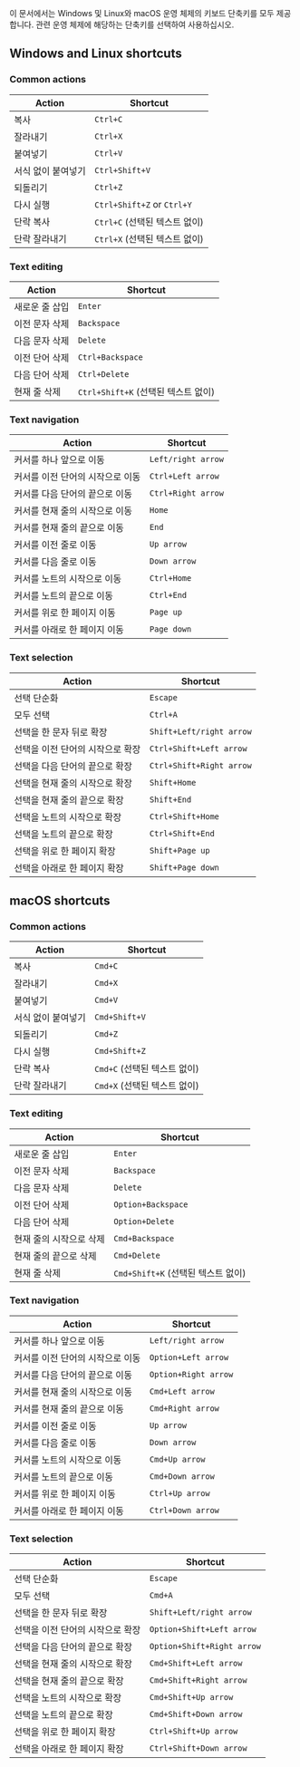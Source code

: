 이 문서에서는 Windows 및 Linux와 macOS 운영 체제의 키보드 단축키를 모두 제공합니다. 관련 운영 체제에 해당하는 단축키를 선택하여 사용하십시오.

## Windows and Linux shortcuts

### Common actions

| Action | Shortcut |
|-|-|
| 복사 | `Ctrl+C` |
| 잘라내기 | `Ctrl+X` |
| 붙여넣기 | `Ctrl+V` |
| 서식 없이 붙여넣기 | `Ctrl+Shift+V` |
| 되돌리기 | `Ctrl+Z` |
| 다시 실행 | `Ctrl+Shift+Z` or `Ctrl+Y` |
| 단락 복사 | `Ctrl+C` (선택된 텍스트 없이) |
| 단락 잘라내기 | `Ctrl+X` (선택된 텍스트 없이) |

### Text editing

| Action | Shortcut |
|-|-|
| 새로운 줄 삽입| `Enter` |
| 이전 문자 삭제 | `Backspace` |
| 다음 문자 삭제 | `Delete` |
| 이전 단어 삭제 | `Ctrl+Backspace` |
| 다음 단어 삭제 | `Ctrl+Delete` |
| 현재 줄 삭제 | `Ctrl+Shift+K` (선택된 텍스트 없이) |

### Text navigation

| Action | Shortcut |
|-|-|
| 커서를 하나 앞으로 이동 | `Left/right arrow` |
| 커서를 이전 단어의 시작으로 이동 | `Ctrl+Left arrow` |
| 커서를 다음 단어의 끝으로 이동 | `Ctrl+Right arrow` |
| 커서를 현재 줄의 시작으로 이동 | `Home` |
| 커서를 현재 줄의 끝으로 이동 | `End` |
| 커서를 이전 줄로 이동 | `Up arrow` |
| 커서를 다음 줄로 이동 | `Down arrow` |
| 커서를 노트의 시작으로 이동 | `Ctrl+Home` |
| 커서를 노트의 끝으로 이동 | `Ctrl+End` |
| 커서를 위로 한 페이지 이동 | `Page up` |
| 커서를 아래로 한 페이지 이동 | `Page down` |

### Text selection

| Action | Shortcut |
|-|-|
| 선택 단순화 | `Escape` |
| 모두 선택 | `Ctrl+A` |
| 선택을 한 문자 뒤로 확장 | `Shift+Left/right arrow` |
| 선택을 이전 단어의 시작으로 확장 | `Ctrl+Shift+Left arrow` |
| 선택을 다음 단어의 끝으로 확장 | `Ctrl+Shift+Right arrow` |
| 선택을 현재 줄의 시작으로 확장 | `Shift+Home` |
| 선택을 현재 줄의 끝으로 확장 | `Shift+End` |
| 선택을 노트의 시작으로 확장 | `Ctrl+Shift+Home` |
| 선택을 노트의 끝으로 확장 | `Ctrl+Shift+End` |
| 선택을 위로 한 페이지 확장 | `Shift+Page up` |
| 선택을 아래로 한 페이지 확장 | `Shift+Page down` |

## macOS shortcuts

### Common actions

| Action | Shortcut |
|-|-|
| 복사 | `Cmd+C` |
| 잘라내기 | `Cmd+X` |
| 붙여넣기 | `Cmd+V` |
| 서식 없이 붙여넣기 | `Cmd+Shift+V` |
| 되돌리기 | `Cmd+Z` |
| 다시 실행 | `Cmd+Shift+Z` |
| 단락 복사 | `Cmd+C` (선택된 텍스트 없이) |
| 단락 잘라내기 | `Cmd+X` (선택된 텍스트 없이) |

### Text editing

| Action | Shortcut |
|-|-|
| 새로운 줄 삽입| `Enter` |
| 이전 문자 삭제 | `Backspace` |
| 다음 문자 삭제 | `Delete` |
| 이전 단어 삭제 | `Option+Backspace` |
| 다음 단어 삭제 | `Option+Delete` |
| 현재 줄의 시작으로 삭제 | `Cmd+Backspace` |
| 현재 줄의 끝으로 삭제 | `Cmd+Delete` |
| 현재 줄 삭제 | `Cmd+Shift+K` (선택된 텍스트 없이) |

### Text navigation

| Action | Shortcut |
|-|-|
| 커서를 하나 앞으로 이동 | `Left/right arrow` |
| 커서를 이전 단어의 시작으로 이동 | `Option+Left arrow` |
| 커서를 다음 단어의 끝으로 이동 | `Option+Right arrow` |
| 커서를 현재 줄의 시작으로 이동 | `Cmd+Left arrow` |
| 커서를 현재 줄의 끝으로 이동 | `Cmd+Right arrow` |
| 커서를 이전 줄로 이동 | `Up arrow` |
| 커서를 다음 줄로 이동 | `Down arrow` |
| 커서를 노트의 시작으로 이동 | `Cmd+Up arrow` |
| 커서를 노트의 끝으로 이동 | `Cmd+Down arrow` |
| 커서를 위로 한 페이지 이동 | `Ctrl+Up arrow` |
| 커서를 아래로 한 페이지 이동 | `Ctrl+Down arrow` |

### Text selection

| Action | Shortcut |
|-|-|
| 선택 단순화 | `Escape` |
| 모두 선택 | `Cmd+A` |
| 선택을 한 문자 뒤로 확장 | `Shift+Left/right arrow` |
| 선택을 이전 단어의 시작으로 확장 | `Option+Shift+Left arrow` |
| 선택을 다음 단어의 끝으로 확장 | `Option+Shift+Right arrow` |
| 선택을 현재 줄의 시작으로 확장 | `Cmd+Shift+Left arrow` |
| 선택을 현재 줄의 끝으로 확장 | `Cmd+Shift+Right arrow` |
| 선택을 노트의 시작으로 확장 | `Cmd+Shift+Up arrow` |
| 선택을 노트의 끝으로 확장 | `Cmd+Shift+Down arrow` |
| 선택을 위로 한 페이지 확장 | `Ctrl+Shift+Up arrow` |
| 선택을 아래로 한 페이지 확장 | `Ctrl+Shift+Down arrow` |

